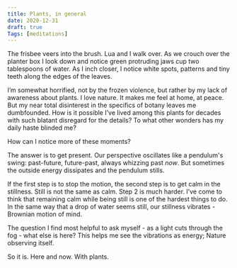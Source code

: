 ```yaml
---
title: Plants, in general
date: 2020-12-31
draft: true
Tags: [meditations]
---
```

The frisbee veers into the brush. Lua and I walk over. As we crouch over the planter box I look down and notice green protruding jaws cup two tablespoons of water. As I inch closer, I notice white spots, patterns and tiny teeth along the edges of the leaves.

I’m somewhat horrified, not by the frozen violence, but rather by my lack of awareness about plants. I love nature. It makes me feel at home, at peace. But my near total disinterest in the specifics of botany leaves me dumbfounded. How is it possible I’ve lived among this plants for decades with such blatant disregard for the details? To what other wonders has my daily haste blinded me?

How can I notice more of these moments? 

The answer is to get present. Our perspective oscillates like a pendulum's swing: past-future, future-past, always whizzing past *now*. But sometimes the outside energy dissipates and the pendulum stills. 

If the first step is to stop the motion, the second step is to get calm in the stillness. Still is not the same as calm. Step 2 is much harder. I’ve come to think that remaining calm while being still is one of the hardest things to do. In the same way that a drop of water seems still, our stillness vibrates - Brownian motion of mind. 

The question I find most helpful to ask myself - as a light cuts through the fog - what else is here? This helps me see the vibrations as energy; Nature observing itself.

So it is. Here and now. With plants. 